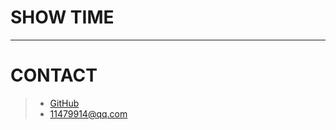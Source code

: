 # SHOW TIME





----------
# CONTACT
> - [GitHub](https://github.com/Jstarfish "github")
> - [11479914@qq.com](mailto:11479914@qq.com)

